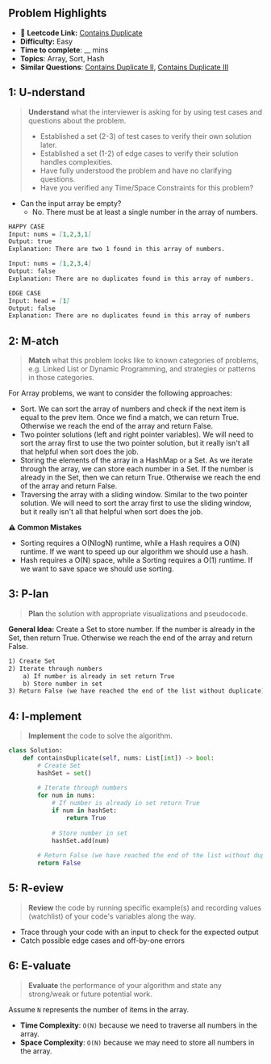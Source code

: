 ## Problem Highlights

* 🔗 **Leetcode Link:** [Contains Duplicate](https://leetcode.com/problems/contains-duplicate/)
* **Difficulty:** Easy
* **Time to complete**: __ mins
* **Topics**: Array, Sort, Hash
* **Similar Questions**: [Contains Duplicate II](https://leetcode.com/problems/contains-duplicate-ii/), [Contains Duplicate III](https://leetcode.com/problems/contains-duplicate-iii/)
    
## 1: U-nderstand
 
> **Understand** what the interviewer is asking for by using test cases and questions about the problem.
> 
> - Established a set (2-3) of test cases to verify their own solution later.
> - Established a set (1-2) of edge cases to verify their solution handles complexities.
> - Have fully understood the problem and have no clarifying questions.
> - Have you verified any Time/Space Constraints for this problem?

- Can the input array be empty?
    - No. There must be at least a single number in the array of numbers. 

   
```markdown
HAPPY CASE
Input: nums = [1,2,3,1]
Output: true
Explanation: There are two 1 found in this array of numbers.

Input: nums = [1,2,3,4]
Output: false
Explanation: There are no duplicates found in this array of numbers.

EDGE CASE
Input: head = [1]
Output: false
Explanation: There are no duplicates found in this array of numbers
```   
    
## 2: M-atch

<!-- See https://docs.google.com/document/d/1hYT1hoOJ6pFIt8A5q-PIZmYP7pB4WqlzyUJgFx9x2mY/edit#heading=h.ya2de4n4zsds for list of algorithms based on question type-->

> **Match** what this problem looks like to known categories of problems, e.g. Linked List or Dynamic Programming, and strategies or patterns in those categories.

For Array problems, we want to consider the following approaches:

- Sort. We can sort the array of numbers and check if the next item is equal to the prev item. Once we find a match, we can return True. Otherwise we reach the end of the array and return False.
- Two pointer solutions (left and right pointer variables). We will need to sort the array first to use the two pointer solution, but it really isn't all that helpful when sort does the job.
- Storing the elements of the array in a HashMap or a Set. As we iterate through the array, we can store each number in a Set. If the number is already in the Set, then we can return True. Otherwise we reach the end of the array and return False.
- Traversing the array with a sliding window. Similar to the two pointer solution. We will need to sort the array first to use the sliding window, but it really isn't all that helpful when sort does the job.

**⚠️ Common Mistakes**

* Sorting requires a O(NlogN) runtime, while a Hash requires a O(N) runtime. If we want to speed up our algorithm we should use a hash.
* Hash requires a O(N) space, while a Sorting requires a O(1) runtime. If we want to save space we should use sorting.


## 3: P-lan

> **Plan** the solution with appropriate visualizations and pseudocode.

**General Idea:** Create a Set to store number. If the number is already in the Set, then return True. Otherwise we reach the end of the array and return False.


```markdown
1) Create Set
2) Iterate through numbers
    a) If number is already in set return True
    b) Store number in set
3) Return False (we have reached the end of the list without duplicate)
```

## 4: I-mplement

> **Implement** the code to solve the algorithm.

```python
class Solution:
    def containsDuplicate(self, nums: List[int]) -> bool:
        # Create Set
        hashSet = set()
        
        # Iterate through numbers
        for num in nums:
            # If number is already in set return True
            if num in hashSet:
                return True
                
            # Store number in set
            hashSet.add(num)
        
        # Return False (we have reached the end of the list without duplicate)
        return False
```
    
## 5: R-eview

> **Review** the code by running specific example(s) and recording values (watchlist) of your code's variables along the way.

- Trace through your code with an input to check for the expected output
- Catch possible edge cases and off-by-one errors

## 6: E-valuate

> **Evaluate** the performance of your algorithm and state any strong/weak or future potential work.

Assume `N` represents the number of items in the array.

* **Time Complexity**: `O(N)` because we need to traverse all numbers in the array.
* **Space Complexity**: `O(N)` because we may need to store all numbers in the array. 